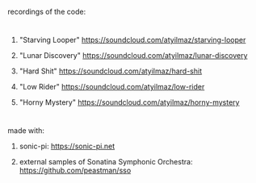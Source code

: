 recordings of the code:
#

01. "Starving Looper"
https://soundcloud.com/atyilmaz/starving-looper

02. "Lunar Discovery"
https://soundcloud.com/atyilmaz/lunar-discovery

03. "Hard Shit"
https://soundcloud.com/atyilmaz/hard-shit

04. "Low Rider"
https://soundcloud.com/atyilmaz/low-rider

05. "Horny Mystery"
https://soundcloud.com/atyilmaz/horny-mystery

#
   made with:

1. sonic-pi:
https://sonic-pi.net

2. external samples of Sonatina Symphonic Orchestra:
https://github.com/peastman/sso
